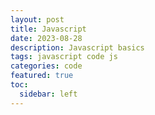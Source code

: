 ```yaml
---
layout: post
title: Javascript
date: 2023-08-28
description: Javascript basics
tags: javascript code js
categories: code
featured: true
toc:
  sidebar: left
---
```

